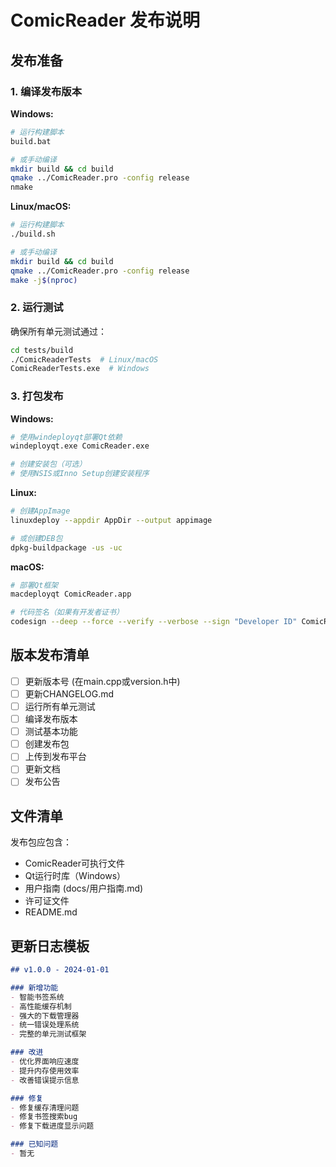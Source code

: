 # ComicReader 发布说明

## 发布准备

### 1. 编译发布版本

**Windows:**
```bash
# 运行构建脚本
build.bat

# 或手动编译
mkdir build && cd build
qmake ../ComicReader.pro -config release
nmake
```

**Linux/macOS:**
```bash
# 运行构建脚本
./build.sh

# 或手动编译
mkdir build && cd build
qmake ../ComicReader.pro -config release
make -j$(nproc)
```

### 2. 运行测试

确保所有单元测试通过：
```bash
cd tests/build
./ComicReaderTests  # Linux/macOS
ComicReaderTests.exe  # Windows
```

### 3. 打包发布

**Windows:**
```bash
# 使用windeployqt部署Qt依赖
windeployqt.exe ComicReader.exe

# 创建安装包（可选）
# 使用NSIS或Inno Setup创建安装程序
```

**Linux:**
```bash
# 创建AppImage
linuxdeploy --appdir AppDir --output appimage

# 或创建DEB包
dpkg-buildpackage -us -uc
```

**macOS:**
```bash
# 部署Qt框架
macdeployqt ComicReader.app

# 代码签名（如果有开发者证书）
codesign --deep --force --verify --verbose --sign "Developer ID" ComicReader.app
```

## 版本发布清单

- [ ] 更新版本号 (在main.cpp或version.h中)
- [ ] 更新CHANGELOG.md
- [ ] 运行所有单元测试
- [ ] 编译发布版本
- [ ] 测试基本功能
- [ ] 创建发布包
- [ ] 上传到发布平台
- [ ] 更新文档
- [ ] 发布公告

## 文件清单

发布包应包含：
- ComicReader可执行文件
- Qt运行时库（Windows）
- 用户指南 (docs/用户指南.md)
- 许可证文件
- README.md

## 更新日志模板

```markdown
## v1.0.0 - 2024-01-01

### 新增功能
- 智能书签系统
- 高性能缓存机制
- 强大的下载管理器
- 统一错误处理系统
- 完整的单元测试框架

### 改进
- 优化界面响应速度
- 提升内存使用效率
- 改善错误提示信息

### 修复
- 修复缓存清理问题
- 修复书签搜索bug
- 修复下载进度显示问题

### 已知问题
- 暂无
```